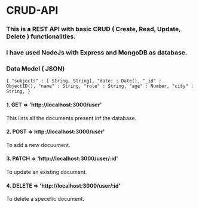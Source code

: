 # CRUD-API
### This is a REST API with basic CRUD ( Create, Read, Update, Delete ) functionalities.
### I have used NodeJs with Express and MongoDB as database.

### Data Model ( JSON) 
<code>{
  "subjects" : [ String, String],
  "date: : Date(),
  "_id" : ObjectID(),
  "name" : String,
  "role" : String,
  "age" : Number,
  "city" : String,
 }</code><br>

#### 1. GET => 'http://localhost:3000/user'
This lists all the documents present inf the database.
#### 2. POST => http://localhost:3000/user'
To add a new docuument.
#### 3. PATCH => 'http://localhost:3000/user/:id'
To update an existing document.
#### 4. DELETE => 'http://localhost:3000/user/:id'
To delete a specefic document.


